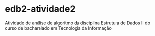 # edb2-atividade2
Atividade de análise de algoritmo da disciplina Estrutura de Dados II do curso de bacharelado em Tecnologia da Informação
